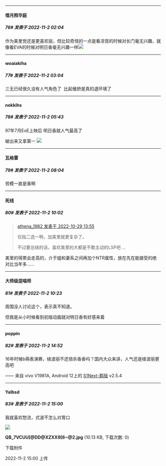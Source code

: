 

*****

####  借月照华庭  
##### 76#       发表于 2022-11-2 02:04

作为美里党还是更喜欢丽，但比较奇怪的一点是看凉宫的时候对长门毫无兴趣，就像看EVA的时候对明日香毫无兴趣一样<img src="https://static.saraba1st.com/image/smiley/face2017/002.png" referrerpolicy="no-referrer">

*****

####  woaiakiha  
##### 77#       发表于 2022-11-2 03:04

三无已经很久没有人气角色了  比起傲娇是真的退环境了

*****

####  nekkihs  
##### 78#       发表于 2022-11-2 05:43

97年7月EoE上映后 明日香就人气最高了

破出来又拿第一
<img src="https://p.sda1.dev/8/0d8583103dba78896a8ee28c8d8b273c/b7478445gy1gqsr6s2vz6j20kt0b2adq.jpg" referrerpolicy="no-referrer">



*****

####  瓦格雷  
##### 79#       发表于 2022-11-2 08:04

劳模一直是香啊 



*****

####  死线  
##### 80#       发表于 2022-11-2 10:02

<blockquote><a href="httphttps://bbs.saraba1st.com/2b/forum.php?mod=redirect&amp;goto=findpost&amp;pid=58162241&amp;ptid=2101994" target="_blank">athena_1982 发表于 2022-10-29 13:55</a>

仅指二选一啊，加美里就更复杂了。

不过要总结的话，喜欢美里的大都是不敢主动的LSP吧 ...</blockquote>
美里的得票会走高的，介于姐和妻系之间再加个NTR属性，放在先在能接受的绝对比当年多……



*****

####  大师级逗喵师  
##### 81#       发表于 2022-11-2 10:23

周围没人讨论这个，表示真不知道。

但我是从小时候看到初版动画就对明日香有好感来着



*****

####  poppin  
##### 82#       发表于 2022-11-2 14:52

16年时候b萌表演赛，绫波丽不还倍杀香香吗？国内大众来讲，人气还是绫波丽更高吧

—— 来自 vivo V1981A, Android 12上的 [S1Next-鹅版](https://github.com/ykrank/S1-Next/releases) v2.5.4



*****

####  Yalbsd  
##### 83#       发表于 2022-11-2 15:00

我就喜欢惣流，式波不怎么对胃口

<img src="https://img.saraba1st.com/forum/202211/02/150029bnffw6wlhvfment6.jpg" referrerpolicy="no-referrer">

<strong>QB_7VCUU[@DD@XZXX9[6~@2.jpg</strong> (10.13 KB, 下载次数: 0)

下载附件

2022-11-2 15:00 上传

